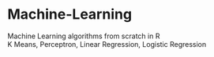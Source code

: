# Machine-Learning
Machine Learning algorithms from scratch in R <br>
K Means, Perceptron, Linear Regression, Logistic Regression
